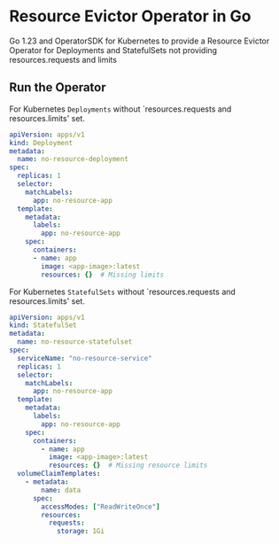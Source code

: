 # Resource Evictor Operator in Go
Go 1.23 and OperatorSDK for Kubernetes to provide a Resource Evictor Operator for Deployments and StatefulSets not providing resources.requests and limits



## Run the Operator

For Kubernetes `Deployments` without `resources.requests and resources.limits' set.

```yaml
apiVersion: apps/v1
kind: Deployment
metadata:
  name: no-resource-deployment
spec:
  replicas: 1
  selector:
    matchLabels:
      app: no-resource-app
  template:
    metadata:
      labels:
        app: no-resource-app
    spec:
      containers:
      - name: app
        image: <app-image>:latest
        resources: {}  # Missing limits
```

For Kubernetes `StatefulSets` without `resources.requests and resources.limits' set.

```yaml
apiVersion: apps/v1
kind: StatefulSet
metadata:
  name: no-resource-statefulset
spec:
  serviceName: "no-resource-service"
  replicas: 1
  selector:
    matchLabels:
      app: no-resource-app
  template:
    metadata:
      labels:
        app: no-resource-app
    spec:
      containers:
        - name: app
          image: <app-image>:latest
          resources: {}  # Missing resource limits
  volumeClaimTemplates:
    - metadata:
        name: data
      spec:
        accessModes: ["ReadWriteOnce"]
        resources:
          requests:
            storage: 1Gi
```
